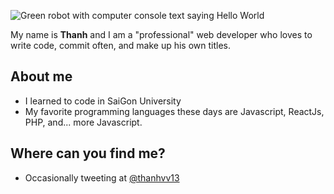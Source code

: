 ![Green robot with computer console text saying Hello World](https://github.com/thatdevgirl/thatdevgirl/blob/master/images/hello-world-robot.jpg)

My name is **Thanh** and I am a "professional" web developer who loves to write code, commit often, and make up his own titles.

## About me

* I learned to code in SaiGon University
* My favorite programming languages these days are Javascript, ReactJs, PHP, and... more Javascript.

## Where can you find me?

* Occasionally tweeting at [@thanhvv13](https://twitter.com/thanhvv13)
